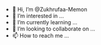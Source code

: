 - 👋 Hi, I’m @Zukhrufaa-Memon
- 👀 I’m interested in ...
- 🌱 I’m currently learning ...
- 💞️ I’m looking to collaborate on ...
- 📫 How to reach me ...

<!---
Zukhrufaa-Memon/Zukhrufaa-Memon is a ✨ special ✨ repository because its `README.md` (this file) appears on your GitHub profile.
You can click the Preview link to take a look at your changes.
--->
